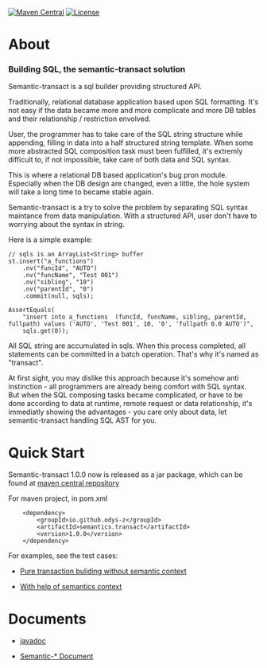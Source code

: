 [![Maven Central](https://maven-badges.herokuapp.com/maven-central/io.github.odys-z/semantic.transact/badge.svg)](https://maven-badges.herokuapp.com/maven-central/io.github.odys-z/semantics.transact/)
[![License](http://img.shields.io/:license-apache-blue.svg)](http://www.apache.org/licenses/LICENSE-2.0.html)

# About

### Building SQL, the semantic-transact solution

Semantic-transact is a sql builder providing structured API.

Traditionally, relational database application based upon SQL formatting.
It's not easy if the data became more and more complicate and more DB tables and their relationship /
restriction envolved.

User, the programmer has to take care of the SQL string structure while appending, filling in data
into a half structured string template. When some more abstracted SQL composition task must been
fulfilled, it's extremly difficult to, if not impossible, take care of both data and SQL syntax.

This is where a relational DB based application's bug pron module. Especially when the DB design are changed,
even a little, the hole system will take a long time to became stable again.

Semantic-transact is a try to solve the problem by separating SQL syntax maintance from data manipulation.
With a structured API, user don't have to worrying about the syntax in string.

Here is a simple example:

    // sqls is an ArrayList<String> buffer
    st.insert("a_functions")
        .nv("funcId", "AUTO")
        .nv("funcName", "Test 001")
        .nv("sibling", "10")
        .nv("parentId", "0")
        .commit(null, sqls);

    AssertEquals(
        "insert into a_functions  (funcId, funcName, sibling, parentId, fullpath) values ('AUTO', 'Test 001', 10, '0', 'fullpath 0.0 AUTO')",
        sqls.get(0));

All SQL string are accumulated in sqls. When this process completed, all statements
can be committed in a batch operation. That's why it's named as "transact".

At first sight, you may dislike this approach because it's somehow anti instinction - all
programmers are already being comfort with SQL syntax. But when the SQL composing
tasks became complicated, or have to be done according to data at runtime, remote
request or data relationship, it's immediatly showing the advantages - you care
only about data, let semantic-transact handling SQL AST for you.

# Quick Start

Semantic-transact 1.0.0 now is released as a jar package, which can be found at
[maven central repository](https://search.maven.org/artifact/io.github.odys-z/semantics.transact)

For maven project, in pom.xml
~~~
    <dependency>
        <groupId>io.github.odys-z</groupId>
        <artifactId>semantics.transact</artifactId>
        <version>1.0.0</version>
    </dependency>
~~~

For examples, see the test cases:

- [Pure transaction buliding without semantic context](https://github.com/odys-z/semantic-transact/blob/master/semantic.transact/src/test/java/io/odysz/transact/sql/TestTransc.java)

- [With help of semantics context](https://github.com/odys-z/semantic-transact/blob/master/semantic.transact/src/test/java/io/odysz/semantics/SemanticsTest.java)

# Documents

- [javadoc](https://odys-z.github.io/javadoc/semantic.transact/index.html)

- [Semantic-* Document](https://odys-z.github.io)
